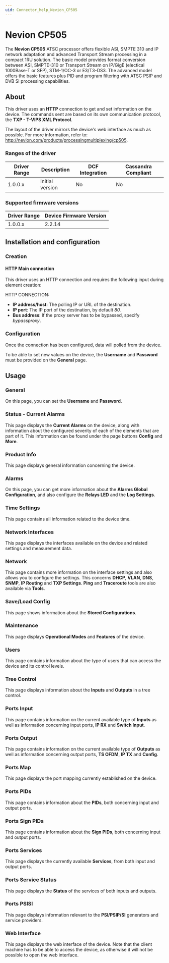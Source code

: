 ```yaml
---
uid: Connector_help_Nevion_CP505
---
```


# Nevion CP505

The **Nevion CP505** ATSC processor offers flexible ASI, SMPTE 310 and IP network adaptation and advanced Transport Stream processing in a compact 1RU solution. The basic model provides format conversion between ASI, SMPTE-310 or Transport Stream on IP/GigE (electical 1000Base-T or SFP), STM-1/OC-3 or E3/T3-DS3. The advanced model offers the basic features plus PID and program filtering with ATSC PSIP and DVB SI processing capabilities.

## About

This driver uses an **HTTP** connection to get and set information on the device. The commands sent are based on its own communication protocol, the **TXP - T-VIPS XML Protocol**.

The layout of the driver mirrors the device's web interface as much as possible. For more information, refer to: <http://nevion.com/products/processingmultiplexing/cp505>.

### Ranges of the driver

| **Driver Range** | **Description** | **DCF Integration** | **Cassandra Compliant** |
|------------------|-----------------|---------------------|-------------------------|
| 1.0.0.x          | Initial version | No                  | No                      |

### Supported firmware versions

| **Driver Range** | **Device Firmware Version** |
|------------------|-----------------------------|
| 1.0.0.x          | 2.2.14                      |

## Installation and configuration

### Creation

#### HTTP Main connection

This driver uses an HTTP connection and requires the following input during element creation:

HTTP CONNECTION:

- **IP address/host**: The polling IP or URL of the destination.
- **IP port**: The IP port of the destination, by default *80.*
- **Bus address**: If the proxy server has to be bypassed, specify *bypassproxy*.

### Configuration

Once the connection has been configured, data will polled from the device.

To be able to set new values on the device, the **Username** and **Password** must be provided on the **General** page.

## Usage

### General

On this page, you can set the **Username** and **Password**.

### Status - Current Alarms

This page displays the **Current Alarms** on the device, along with information about the configured severity of each of the elements that are part of it. This information can be found under the page buttons **Config** and **More**.

### Product Info

This page displays general information concerning the device.

### Alarms

On this page, you can get more information about the **Alarms Global Configuration**, and also configure the **Relays LED** and the **Log Settings**.

### Time Settings

This page contains all information related to the device time.

### Network Interfaces

This page displays the interfaces available on the device and related settings and measurement data.

### Network

This page contains more information on the interface settings and also allows you to configure the settings. This concerns **DHCP**, **VLAN**, **DNS**, **SNMP**, **IP Routing** and **TXP Settings**. **Ping** and **Traceroute** tools are also available via **Tools**.

### Save/Load Config

This page shows information about the **Stored Configurations**.

### Maintenance

This page displays **Operational Modes** and **Features** of the device.

### Users

This page contains information about the type of users that can access the device and its control levels.

### Tree Control

This page displays information about the **Inputs** and **Outputs** in a tree control.

### Ports Input

This page contains information on the current available type of **Inputs** as well as information concerning input ports, **IP RX** and **Switch Input**.

### Ports Output

This page contains information on the current available type of **Outputs** as well as information concerning output ports, **TS OFDM**, **IP TX** and **Config**.

### Ports Map

This page displays the port mapping currently established on the device.

### Ports PIDs

This page contains information about the **PIDs**, both concerning input and output ports.

### Ports Sign PIDs

This page contains information about the **Sign PIDs**, both concerning input and output ports.

### Ports Services

This page displays the currently available **Services**, from both input and output ports.

### Ports Service Status

This page displays the **Status** of the services of both inputs and outputs.

### Ports PSISI

This page displays information relevant to the **PSI/PSIP/SI** generators and service providers.

### Web Interface

This page displays the web interface of the device. Note that the client machine has to be able to access the device, as otherwise it will not be possible to open the web interface.
